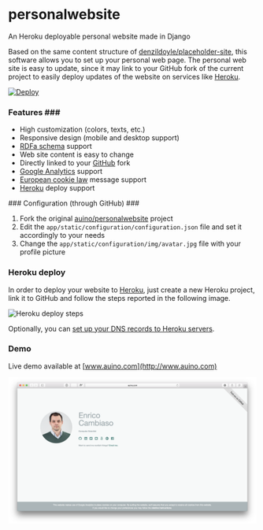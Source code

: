 # personalwebsite
An Heroku deployable personal website made in Django

Based on the same content structure of [denzildoyle/placeholder-site](https://github.com/denzildoyle/placeholder-site), this software allows you to set up your personal web page.
The personal web site is easy to update, since it may link to your GitHub fork of the current project to easily deploy updates of the website on services like [Heroku](https://heroku.com).

[![Deploy](https://www.herokucdn.com/deploy/button.png)](https://heroku.com/deploy)

### Features ###
 * High customization (colors, texts, etc.)
 * Responsive design (mobile and desktop support)
 * [RDFa schema](http://www.data-vocabulary.org) support
 * Web site content is easy to change
 * Directly linked to your [GitHub](https://github.com) fork
 * [Google Analytics](https://analytics.google.com) support
 * [European cookie law](http://ec.europa.eu/ipg/basics/legal/cookies/index_en.htm) message support
 * [Heroku](https://heroku.com) deploy support

### Configuration (through GitHub) ###
 1. Fork the original [auino/personalwebsite](https://github.com/auino/personalwebsite) project
 2. Edit the `app/static/configuration/configuration.json` file and set it accordingly to your needs
 3. Change the `app/static/configuration/img/avatar.jpg` file with your profile picture

### Heroku deploy ###
In order to deploy your website to [Heroku](https://heroku.com), just create a new Heroku project, link it to GitHub and follow the steps reported in the following image.

![Heroku deploy steps](https://raw.githubusercontent.com/auino/personalwebsite/master/media/heroku_deploy.gif)

Optionally, you can [set up your DNS records to Heroku servers](https://devcenter.heroku.com/articles/custom-domains).

### Demo ###
Live demo available at [www.auino.com](http://www.auino.com)

![Demo screenshot](https://raw.githubusercontent.com/auino/personalwebsite/master/media/screenshot.png)
